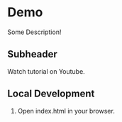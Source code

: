 # Demo

Some Description!

## Subheader

Watch tutorial on Youtube.

## Local Development

1. Open index.html in your browser.